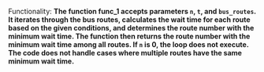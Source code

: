 Functionality: **The function func_1 accepts parameters `n`, `t`, and `bus_routes`. It iterates through the bus routes, calculates the wait time for each route based on the given conditions, and determines the route number with the minimum wait time. The function then returns the route number with the minimum wait time among all routes. If `n` is 0, the loop does not execute. The code does not handle cases where multiple routes have the same minimum wait time.**